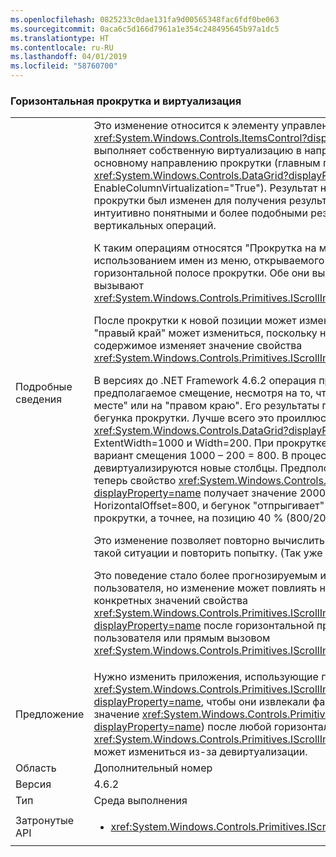 ```yaml
---
ms.openlocfilehash: 0825233c0dae131fa9d00565348fac6fdf0be063
ms.sourcegitcommit: 0aca6c5d166d7961a1e354c248495645b97a1dc5
ms.translationtype: HT
ms.contentlocale: ru-RU
ms.lasthandoff: 04/01/2019
ms.locfileid: "58760700"
---
```

### <a name="horizontal-scrolling-and-virtualization"></a>Горизонтальная прокрутка и виртуализация

|   |   |
|---|---|
|Подробные сведения|Это изменение относится к элементу управления <xref:System.Windows.Controls.ItemsControl?displayProperty=name>, который выполняет собственную виртуализацию в направлении, перпендикулярном основному направлению прокрутки (главным примером является элемент <xref:System.Windows.Controls.DataGrid?displayProperty=name>, для которого EnableColumnVirtualization=&quot;True&quot;).  Результат некоторых операций горизонтальной прокрутки был изменен для получения результатов, которые являются более интуитивно понятными и более подобными результатам сопоставимых вертикальных операций.<p/>К таким операциям относятся &quot;Прокрутка на месте&quot; и &quot;К правому краю&quot;, с использованием имен из меню, открываемого щелчком правой кнопкой мыши по горизонтальной полосе прокрутки.  Обе они вычисляют предполагаемое смещение и вызывают <xref:System.Windows.Controls.Primitives.IScrollInfo.SetHorizontalOffset(System.Double)>.<p/>После прокрутки к новой позиции может измениться значение &quot;на месте&quot; или &quot;правый край&quot; может измениться, поскольку новое девиртуализированное содержимое изменяет значение свойства <xref:System.Windows.Controls.Primitives.IScrollInfo.ExtentWidth?displayProperty=name>.<p/>В версиях до .NET Framework 4.6.2 операция прокрутки просто использует предполагаемое смещение, несмотря на то, что оно может оказаться больше не &quot;на месте&quot; или на &quot;правом краю&quot;.  Его результаты проявляются в виде &quot;подпрыгивания&quot; бегунка прокрутки. Лучше всего это проиллюстрировать на примере. Допустим, для <xref:System.Windows.Controls.DataGrid?displayProperty=name> заданы значения ExtentWidth=1000 и Width=200.  При прокрутке &quot;к правому краю&quot; используется вариант смещения 1000 – 200 = 800.  В процессе прокрутки к этому смещению девиртуализируются новые столбцы. Предположим, что они очень широкие, и теперь свойство <xref:System.Windows.Controls.Primitives.IScrollInfo.ExtentWidth?displayProperty=name> получает значение 2000.  Прокрутка заканчивается при HorizontalOffset=800, и бегунок &quot;отпрыгивает&quot; обратно почти в середину полосы прокрутки, а точнее, на позицию 40 % (800/2000).<p/>Это изменение позволяет повторно вычислить новое предполагаемое смещение в такой ситуации и повторить попытку. (Так уже работает вертикальная прокрутка.) <p/>Это поведение стало более прогнозируемым и интуитивно понятным для конечного пользователя, но изменение может повлиять на те приложения, которые ожидают конкретных значений свойства <xref:System.Windows.Controls.Primitives.IScrollInfo.HorizontalOffset?displayProperty=name> после горизонтальной прокрутки, вызванной действиями пользователя или прямым вызовом <xref:System.Windows.Controls.Primitives.IScrollInfo.SetHorizontalOffset(System.Double)>.|
|Предложение|Нужно изменить приложения, использующие прогнозируемое значение для <xref:System.Windows.Controls.Primitives.IScrollInfo.HorizontalOffset?displayProperty=name>, чтобы они извлекали фактическое значение (а также значение <xref:System.Windows.Controls.Primitives.IScrollInfo.ExtentWidth?displayProperty=name>) после любой горизонтальной прокрутки, при которой <xref:System.Windows.Controls.Primitives.IScrollInfo.ExtentWidth?displayProperty=name> может измениться из-за девиртуализации.|
|Область|Дополнительный номер|
|Версия|4.6.2|
|Тип|Среда выполнения|
|Затронутые API|<ul><li><xref:System.Windows.Controls.Primitives.IScrollInfo?displayProperty=nameWithType></li></ul>|

